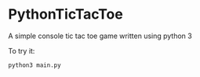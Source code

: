 # PythonTicTacToe
A simple console tic tac toe game written using python 3

To try it:

```shell
python3 main.py
```

